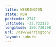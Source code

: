 ```yaml
---
title: WERRINGTON
state: NSW
postcode: 2747
latitude: -33.722323
longitude: 150.739398
url: /nsw/werrington/
layout: suburb
---
```

